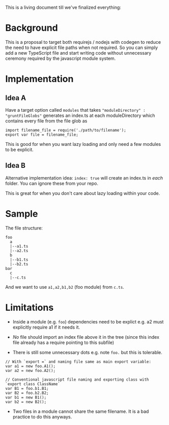 This is a living document till we've finalized everything:

# Background 

This is a proposal to target both requirejs / nodejs with codegen to reduce the need to have explicit file paths when not required. So you can simply add a new TypeScript file and start writing code without unnecessary ceremony required by the javascript module system.

# Implementation
## Idea A
Have a target option called `modules` that takes `"moduleDirectory" : "gruntFileGlobs"` generates an index.ts at each moduleDirectory which contains every file from the file glob as 
```
import filename_file = require('./path/to/filename');
export var file = filename_file;
```

This is good for when you want lazy loading and only need a few modules to be explicit. 

## Idea B
Alternative implementation idea: 
`index: true` will create an index.ts in *each* folder. You can ignore these from your repo.

This is great for when you don't care about lazy loading within your code.

# Sample
The file structure: 

```
foo
  a
  |--a1.ts
  |--a2.ts
  b
  |--b1.ts
  |--b2.ts
bar
  c
  |--c.ts
```

And we want to use `a1,a2,b1,b2` (foo module) from `c.ts`.

# Limitations
* Inside a module  (e.g. `foo`) dependencies need to be explict e.g. a2 must explicitly require a1 if it needs it. 

* *No* file should import an index file above it in the tree (since this index file already has a require pointing to this subfile)

* There is still some unnecessary dots e.g. note `foo.` but this is tolerable. 

```
// With `export =` and naming file same as main export variable: 
var a1 = new foo.A1();
var a2 = new foo.A2();

// Conventional javascript file naming and exporting class with `export class ClassName`
var B1 = foo.b1.B1;
var B2 = foo.b2.B2;
var b1 = new B1();
var b2 = new B2();
```

* Two files in a module cannot share the same filename. It is a bad practice to do this anyways.

